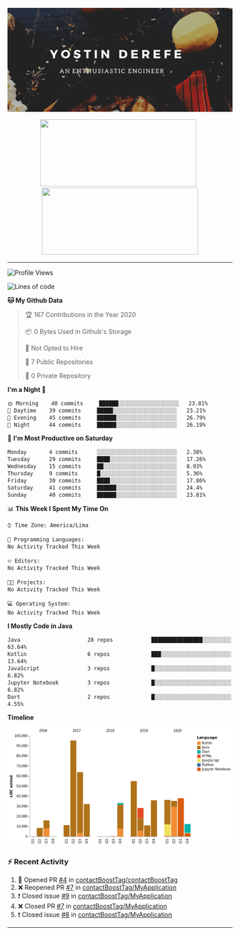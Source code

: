 <!-- https://www.canva.com/folder/all-designs -->
<p align='center'><img src="https://raw.githubusercontent.com/contactBoostTag/contactBoostTag/master/An%20enthusiastic%20engineer.png" alt="banner" /></p>
<p align='center'>
  <a href="#"><img src="https://github-readme-stats.vercel.app/api?username=contactBoostTag&show_icons=true&count_private=true&theme=dark" width="350" height="150"></a>&nbsp;&nbsp;
  <a href="#"><img src="https://github-readme-stats.vercel.app/api/top-langs/?username=contactBoostTag&layout=compact&theme=dark" width="350" height="150"></a>
  
</p>

---
<!--START_SECTION:waka-->
![Profile Views](http://img.shields.io/badge/Profile%20Views-109-blue)

![Lines of code](https://img.shields.io/badge/From%20Hello%20World%20I%27ve%20Written-125305%20lines%20of%20code-blue)

**🐱 My Github Data** 

> 🏆 167 Contributions in the Year 2020
 > 
> 📦 0 Bytes Used in Github's Storage 
 > 
> 🚫 Not Opted to Hire
 > 
> 📜 7 Public Repositories
 > 
> 🔑 0 Private Repository 
 > 
**I'm a Night 🦉** 

```text
🌞 Morning    40 commits     ██████░░░░░░░░░░░░░░░░░░░   23.81% 
🌆 Daytime    39 commits     █████░░░░░░░░░░░░░░░░░░░░   23.21% 
🌃 Evening    45 commits     ██████░░░░░░░░░░░░░░░░░░░   26.79% 
🌙 Night      44 commits     ██████░░░░░░░░░░░░░░░░░░░   26.19%

```
📅 **I'm Most Productive on Saturday** 

```text
Monday       4 commits      ░░░░░░░░░░░░░░░░░░░░░░░░░   2.38% 
Tuesday      29 commits     ████░░░░░░░░░░░░░░░░░░░░░   17.26% 
Wednesday    15 commits     ██░░░░░░░░░░░░░░░░░░░░░░░   8.93% 
Thursday     9 commits      █░░░░░░░░░░░░░░░░░░░░░░░░   5.36% 
Friday       30 commits     ████░░░░░░░░░░░░░░░░░░░░░   17.86% 
Saturday     41 commits     ██████░░░░░░░░░░░░░░░░░░░   24.4% 
Sunday       40 commits     ██████░░░░░░░░░░░░░░░░░░░   23.81%

```


📊 **This Week I Spent My Time On** 

```text
⌚︎ Time Zone: America/Lima

💬 Programming Languages: 
No Activity Tracked This Week

🔥 Editors: 
No Activity Tracked This Week

🐱‍💻 Projects: 
No Activity Tracked This Week

💻 Operating System: 
No Activity Tracked This Week

```

**I Mostly Code in Java** 

```text
Java                     28 repos            ████████████████░░░░░░░░░   63.64% 
Kotlin                   6 repos             ███░░░░░░░░░░░░░░░░░░░░░░   13.64% 
JavaScript               3 repos             █░░░░░░░░░░░░░░░░░░░░░░░░   6.82% 
Jupyter Notebook         3 repos             █░░░░░░░░░░░░░░░░░░░░░░░░   6.82% 
Dart                     2 repos             █░░░░░░░░░░░░░░░░░░░░░░░░   4.55%

```


**Timeline**

![Chart not found](https://github.com/contactBoostTag/contactBoostTag/blob/master/charts/bar_graph.png) 


<!--END_SECTION:waka-->

### :zap: Recent Activity

<!--START_SECTION:activity-->
1. 💪 Opened PR [#4](https://github.com/contactBoostTag/contactBoostTag/pull/4) in [contactBoostTag/contactBoostTag](https://github.com/contactBoostTag/contactBoostTag)
2. ❌ Reopened PR [#7](https://github.com/contactBoostTag/MyApplication/pull/7) in [contactBoostTag/MyApplication](https://github.com/contactBoostTag/MyApplication)
3. ❗️ Closed issue [#9](https://github.com/contactBoostTag/MyApplication/issues/9) in [contactBoostTag/MyApplication](https://github.com/contactBoostTag/MyApplication)
4. ❌ Closed PR [#7](https://github.com/contactBoostTag/MyApplication/pull/7) in [contactBoostTag/MyApplication](https://github.com/contactBoostTag/MyApplication)
5. ❗️ Closed issue [#8](https://github.com/contactBoostTag/MyApplication/issues/8) in [contactBoostTag/MyApplication](https://github.com/contactBoostTag/MyApplication)
<!--END_SECTION:activity-->
---
